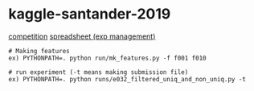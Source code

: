 # kaggle-santander-2019
[competition](https://www.kaggle.com/c/santander-customer-transaction-prediction)
[spreadsheet (exp management)](https://docs.google.com/spreadsheets/d/1H8UpgXxE0HJyYUcr5P3obR6z3_lPjNSnF7GaV0KbQ60/edit?usp=sharing)

```
# Making features
ex) PYTHONPATH=. python run/mk_features.py -f f001 f010 

# run experiment (-t means making submission file)
ex) PYTHONPATH=. python runs/e032_filtered_uniq_and_non_uniq.py -t
```
